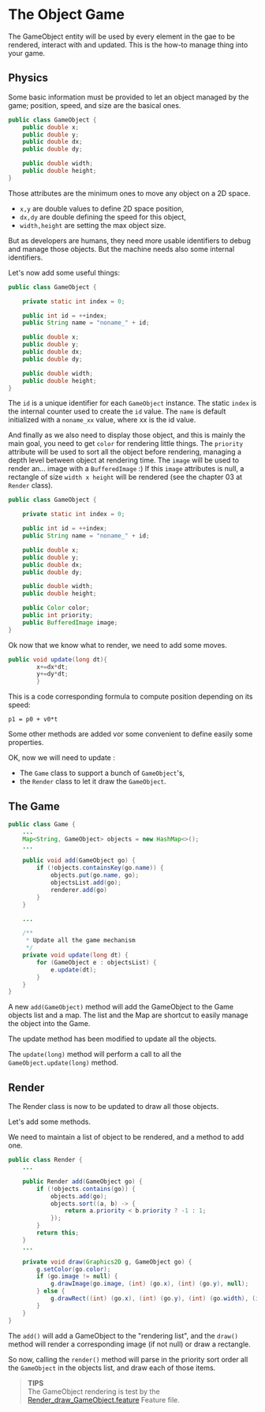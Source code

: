 # The Object Game

The GameObject entity will be used by every element in the gae to be rendered, interact with and updated. This is the
how-to manage thing into your game.

## Physics

Some basic information must be provided to let an object managed by the game; position, speed, and size are the basical
ones.

```java
public class GameObject {
    public double x;
    public double y;
    public double dx;
    public double dy;

    public double width;
    public double height;
}
```

Those attributes are the minimum ones to move any object on a 2D space.

- `x,y` are double values to define 2D space position,
- `dx,dy` are double defining the speed for this object,
- `width,height` are setting the max object size.

But as developers are humans, they need more usable identifiers to debug and manage those objects. But the machine needs
also some internal identifiers.

Let's now add some useful things:

```java
public class GameObject {

    private static int index = 0;

    public int id = ++index;
    public String name = "noname_" + id;

    public double x;
    public double y;
    public double dx;
    public double dy;

    public double width;
    public double height;
}
```

The `id` is a unique identifier for each `GameObject` instance. The static `index` is the internal counter used to
create the `id` value. The `name` is default initialized with a `noname_xx` value, where xx is the id value.

And finally as we also need to display those object, and this is mainly the main goal, you need to get `color` for
rendering little things. The `priority` attribute will be used to sort all the object before rendering, managing a depth
level between object at rendering time. The `image` will be used to render an... image with a `BufferedImage` :)
If this `image` attributes is null, a rectangle of size `width x height` will be rendered (see the chapter 03
at `Render` class).

```java
public class GameObject {

    private static int index = 0;

    public int id = ++index;
    public String name = "noname_" + id;

    public double x;
    public double y;
    public double dx;
    public double dy;

    public double width;
    public double height;

    public Color color;
    public int priority;
    public BufferedImage image;
}
```

Ok now that we know what to render, we need to add some moves.

```java
public void update(long dt){
        x+=dx*dt;
        y+=dy*dt;
        }
```

This is a code corresponding formula to compute position depending on its speed:

```Math
p1 = p0 + v0*t
```

Some other methods are added vor some convenient to define easily some properties.

OK, now we will need to update :

- The `Game` class to support a bunch of `GameObject`'s,
- the `Render` class to let it draw the `GameObject`.

## The Game

```java
public class Game {
    ...
    Map<String, GameObject> objects = new HashMap<>();
    ...

    public void add(GameObject go) {
        if (!objects.containsKey(go.name)) {
            objects.put(go.name, go);
            objectsList.add(go);
            renderer.add(go)
        }
    }

    ...

    /**
     * Update all the game mechanism
     */
    private void update(long dt) {
        for (GameObject e : objectsList) {
            e.update(dt);
        }
    }
}
```

A new `add(GameObject)` method will add the GameObject to the Game objects list and a map. The list and the Map are
shortcut to easily manage the object into the Game.

The update method has been modified to update all the objects.

The `update(long)` method will perform a call to all the `GameObject.update(long)` method.

## Render

The Render class is now to be updated to draw all those objects.

Let's add some methods.

We need to maintain a list of object to be rendered, and a method to add one.

```java
public class Render {
    ...

    public Render add(GameObject go) {
        if (!objects.contains(go)) {
            objects.add(go);
            objects.sort((a, b) -> {
                return a.priority < b.priority ? -1 : 1;
            });
        }
        return this;
    }
    ...

    private void draw(Graphics2D g, GameObject go) {
        g.setColor(go.color);
        if (go.image != null) {
            g.drawImage(go.image, (int) (go.x), (int) (go.y), null);
        } else {
            g.drawRect((int) (go.x), (int) (go.y), (int) (go.width), (int) (go.height));
        }
    }
}
```

The `add()` will add a GameObject to the "rendering list", and the `draw()` method will render a corresponding image (if
not null) or draw a rectangle.

So now, calling the `render()` method will parse in the priority sort order all the `GameObject` in the objects list,
and draw each of those items.

> **TIPS**<br/> The GameObject rendering is test by the [Render_draw_GameObject.feature](../../src/test/resources/features/Render_draw_GameObject.feature) Feature file.